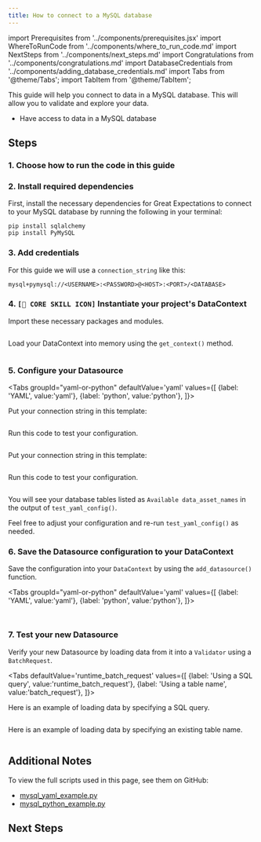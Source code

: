 ```yaml
---
title: How to connect to a MySQL database
---
```


import Prerequisites from '../components/prerequisites.jsx'
import WhereToRunCode from '../components/where_to_run_code.md'
import NextSteps from '../components/next_steps.md'
import Congratulations from '../components/congratulations.md'
import DatabaseCredentials from '../components/adding_database_credentials.md'
import Tabs from '@theme/Tabs';
import TabItem from '@theme/TabItem';

This guide will help you connect to data in a MySQL database.
This will allow you to validate and explore your data.

<Prerequisites>

- Have access to data in a MySQL database

</Prerequisites>

## Steps

### 1. Choose how to run the code in this guide

<WhereToRunCode />

### 2. Install required dependencies

First, install the necessary dependencies for Great Expectations to connect to your MySQL database by running the following in your terminal:

```console
pip install sqlalchemy
pip install PyMySQL
```

### 3. Add credentials

<DatabaseCredentials />

For this guide we will use a `connection_string` like this:

```
mysql+pymysql://<USERNAME>:<PASSWORD>@<HOST>:<PORT>/<DATABASE>
```   

### 4. `[🍏 CORE SKILL ICON]` Instantiate your project's DataContext

Import these necessary packages and modules.

```python file=../../../../tests/integration/docusaurus/connecting_to_your_data/database/mysql_yaml_example.py#L1-L4
```

Load your DataContext into memory using the `get_context()` method.

```python file=../../../../tests/integration/docusaurus/connecting_to_your_data/database/mysql_yaml_example.py#L17
```

### 5. Configure your Datasource

<Tabs
  groupId="yaml-or-python"
  defaultValue='yaml'
  values={[
  {label: 'YAML', value:'yaml'},
  {label: 'python', value:'python'},
  ]}>
  <TabItem value="yaml">

Put your connection string in this template:

```python file=../../../../tests/integration/docusaurus/connecting_to_your_data/database/mysql_yaml_example.py#L19-L33
```
Run this code to test your configuration.
```python file=../../../../tests/integration/docusaurus/connecting_to_your_data/database/mysql_yaml_example.py#L44
```

</TabItem>
<TabItem value="python">

Put your connection string in this template:

```python file=../../../../tests/integration/docusaurus/connecting_to_your_data/database/mysql_python_example.py#L19-L36
```
Run this code to test your configuration.
```python file=../../../../tests/integration/docusaurus/connecting_to_your_data/database/mysql_python_example.py#L42
```

</TabItem>
</Tabs>

You will see your database tables listed as `Available data_asset_names` in the output of `test_yaml_config()`.

Feel free to adjust your configuration and re-run `test_yaml_config()` as needed.

### 6. Save the Datasource configuration to your DataContext

Save the configuration into your `DataContext` by using the `add_datasource()` function.

<Tabs
  groupId="yaml-or-python"
  defaultValue='yaml'
  values={[
  {label: 'YAML', value:'yaml'},
  {label: 'python', value:'python'},
  ]}>
  <TabItem value="yaml">

```python file=../../../../tests/integration/docusaurus/connecting_to_your_data/database/mysql_yaml_example.py#L44
```

</TabItem>
<TabItem value="python">

```python file=../../../../tests/integration/docusaurus/connecting_to_your_data/database/mysql_python_example.py#L44
```

</TabItem>
</Tabs>

### 7. Test your new Datasource

Verify your new Datasource by loading data from it into a `Validator` using a `BatchRequest`.

<Tabs
  defaultValue='runtime_batch_request'
  values={[
  {label: 'Using a SQL query', value:'runtime_batch_request'},
  {label: 'Using a table name', value:'batch_request'},
  ]}>
  <TabItem value="runtime_batch_request">

Here is an example of loading data by specifying a SQL query.

```python file=../../../../tests/integration/docusaurus/connecting_to_your_data/database/mysql_yaml_example.py#L47-L60
```

  </TabItem>

  <TabItem value="batch_request">

Here is an example of loading data by specifying an existing table name.

```python file=../../../../tests/integration/docusaurus/connecting_to_your_data/database/mysql_yaml_example.py#L66-L77
```

  </TabItem>
</Tabs>

<Congratulations />

## Additional Notes

To view the full scripts used in this page, see them on GitHub:

- [mysql_yaml_example.py](https://github.com/great-expectations/great_expectations/blob/develop/tests/integration/docusaurus/connecting_to_your_data/database/mysql_yaml_example.py)
- [mysql_python_example.py](https://github.com/great-expectations/great_expectations/blob/develop/tests/integration/docusaurus/connecting_to_your_data/database/mysql_python_example.py)

## Next Steps

<NextSteps />
